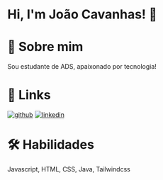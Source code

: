 # Hi, I'm João Cavanhas! 👋


# 🚀 Sobre mim
Sou estudante de ADS, apaixonado por tecnologia!


# 🔗 Links
[![github](https://img.shields.io/badge/my_portfolio-000?style=for-the-badge&logo=ko-fi&logoColor=white)](https://github.com/joaocavanhass)
[![linkedin](https://img.shields.io/badge/linkedin-0A66C2?style=for-the-badge&logo=linkedin&logoColor=white)](https://br.linkedin.com/in/joao-cavanhas-5140a4313)



# 🛠 Habilidades
Javascript, HTML, CSS, Java, Tailwindcss

